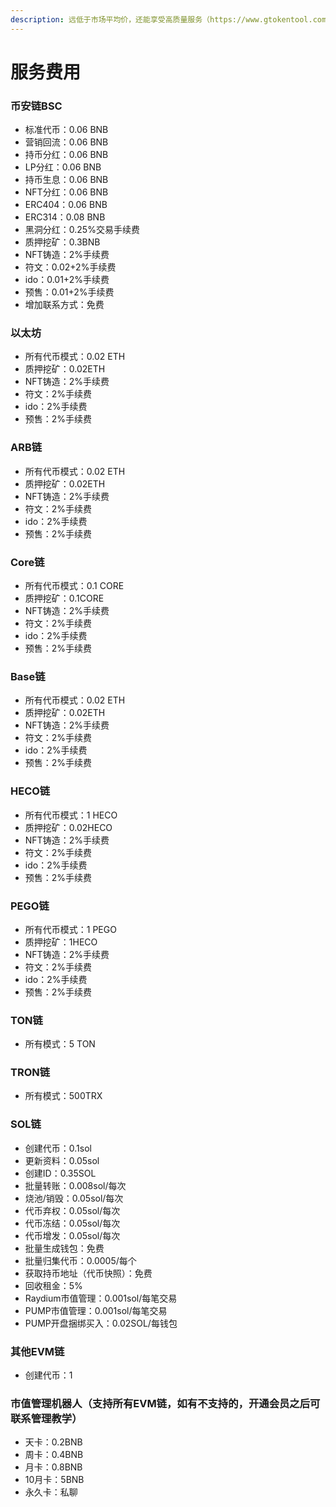 ```yaml
---
description: 远低于市场平均价，还能享受高质量服务（https://www.gtokentool.com/）
---
```


# 服务费用



### 币安链BSC

* 标准代币：0.06 BNB
* 营销回流：0.06 BNB
* 持币分红：0.06 BNB
* LP分红：0.06 BNB
* 持币生息：0.06 BNB
* NFT分红：0.06 BNB
* ERC404：0.06 BNB
* ERC314：0.08 BNB
* 黑洞分红：0.25%交易手续费
* 质押挖矿：0.3BNB
* NFT铸造：2%手续费
* 符文：0.02+2%手续费
* ido：0.01+2%手续费
* 预售：0.01+2%手续费
* 增加联系方式：免费

### 以太坊

* 所有代币模式：0.02 ETH
* 质押挖矿：0.02ETH
* NFT铸造：2%手续费
* 符文：2%手续费
* ido：2%手续费
* 预售：2%手续费

### ARB链

* 所有代币模式：0.02 ETH
* 质押挖矿：0.02ETH
* NFT铸造：2%手续费
* 符文：2%手续费
* ido：2%手续费
* 预售：2%手续费

### Core链

* 所有代币模式：0.1 CORE
* 质押挖矿：0.1CORE
* NFT铸造：2%手续费
* 符文：2%手续费
* ido：2%手续费
* 预售：2%手续费

### Base链

* 所有代币模式：0.02 ETH
* 质押挖矿：0.02ETH
* NFT铸造：2%手续费
* 符文：2%手续费
* ido：2%手续费
* 预售：2%手续费

### HECO链

* 所有代币模式：1 HECO
* 质押挖矿：0.02HECO
* NFT铸造：2%手续费
* 符文：2%手续费
* ido：2%手续费
* 预售：2%手续费

### PEGO链

* 所有代币模式：1 PEGO
* 质押挖矿：1HECO
* NFT铸造：2%手续费
* 符文：2%手续费
* ido：2%手续费
* 预售：2%手续费

### TON链

* 所有模式：5 TON

### TRON链

* 所有模式：500TRX

### SOL链

* 创建代币：0.1sol
* 更新资料：0.05sol
* 创建ID：0.35SOL
* 批量转账：0.008sol/每次
* 烧池/销毁：0.05sol/每次
* 代币弃权：0.05sol/每次
* 代币冻结：0.05sol/每次
* 代币增发：0.05sol/每次
* 批量生成钱包：免费
* 批量归集代币：0.0005/每个
* 获取持币地址（代币快照）：免费
* 回收租金：5%
* Raydium市值管理：0.001sol/每笔交易
* PUMP市值管理：0.001sol/每笔交易
* PUMP开盘捆绑买入：0.02SOL/每钱包
### 其他EVM链

* 创建代币：1

### 市值管理机器人（支持所有EVM链，如有不支持的，开通会员之后可联系管理教学）

* 天卡：0.2BNB
* 周卡：0.4BNB
* 月卡：0.8BNB
* 10月卡：5BNB
* 永久卡：私聊
